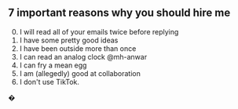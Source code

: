 ## 7 important reasons why you should hire me

0. I will read all of your emails twice before replying
1. I have some pretty good ideas
2. I have been outside more than once
3. I can read an analog clock @mh-anwar
4. I can fry a mean egg
5. I am (allegedly) good at collaboration
6. I don't use TikTok.

�
<!--[![My GitHub stats](https://github-readme-stats.vercel.app/api?username=r-chong&count_private=true&theme=tokyonight&hide_border=true)](#)
[![GitHub Streak](https://github-readme-streak-stats.herokuapp.com?user=r-chong&hide_border=true&background=1A1B27&currStreakNum=DDDDDD&sideNums=FFFFFFCF&dates=FFFFFF61&sideLabels=FFFFFFAE)](#)>
